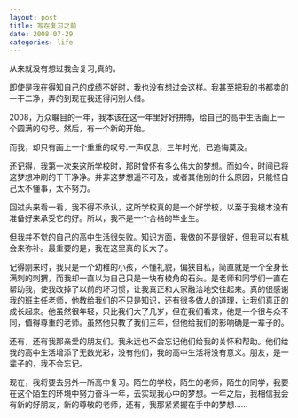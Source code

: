 ```yaml
---
layout: post
title: 写在复习之前
date: 2008-07-29  
categories: life
---
```

从来就没有想过我会复习,真的。

即使是我在得知自己的成绩不好时，我也没有想过会这样。我甚至把我的书都卖的一干二净，弄的到现在我还得问别人借。

2008，万众瞩目的一年，我本该在这一年里好好拼搏，给自己的高中生活画上一个圆满的句号。然后，有一个新的开始。

而我，却只有画上一个重重的叹号.一声叹息，三年时光，已追悔莫及。

还记得，我第一次来这所学校时，那时曾怀有多么伟大的梦想。而如今，时间已将这梦想冲刷的干干净净。并非这梦想遥不可及，或者其他别的什么原因，只能怪自己太不懂事，太不努力。

回过头来看一看，我不得不承认，这所学校真的是一个好学校，以至于我根本没有准备好来承受它的好。所以，我不是一个合格的毕业生。

但我并不觉的自己的高中生活很失败。知识方面，我做的不是很好，但我可以有机会来弥补。最重要的是，我在这里真的长大了。

记得刚来时，我只是一个幼稚的小孩，不懂礼貌，偏狭自私，简直就是一个全身长满刺的刺猬，而我却一直以为自己只是一块有棱角的石头。是老师和同学们一直在帮助我，使我改掉了以前的坏习惯，让我真正和大家融洽地交往起来。真的很感谢我的班主任老师，他教给我们的不只是知识，还有很多做人的道理，让我们真正的成长起来。他虽然很年轻，只比我们大了几岁，但在我们看来，他是一个很与众不同，值得尊重的老师。虽然他只教了我们三年，但他给我们的影响确是一辈子的。

还有，还有我那亲爱的朋友们。我永远也不会忘记他们给我的关怀和帮助。他们给我的高中生活增添了无数光彩，没有他们，我的高中生活将没有意义。朋友，是一辈子的，我不会忘记。

现在，我将要去另外一所高中复习。陌生的学校，陌生的老师，陌生的同学，我要在这个陌生的环境中努力奋斗一年，去实现我心中的梦想。一年之后，我相信我会有新的好朋友，新的尊敬的老师，还有，我那紧紧握在手中的梦想……
